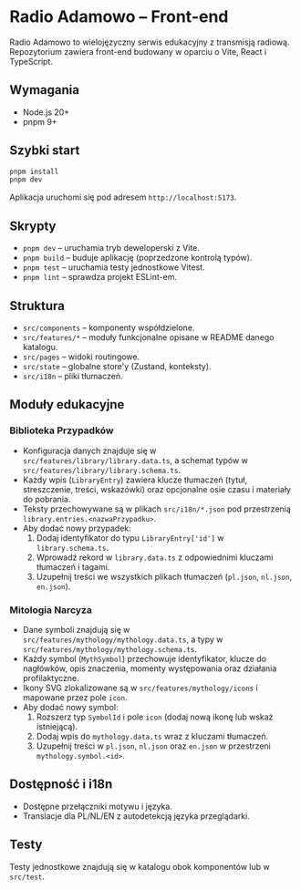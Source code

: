 # Radio Adamowo – Front-end

Radio Adamowo to wielojęzyczny serwis edukacyjny z transmisją radiową. Repozytorium zawiera front-end budowany w oparciu o Vite, React i TypeScript.

## Wymagania
- Node.js 20+
- pnpm 9+

## Szybki start
```bash
pnpm install
pnpm dev
```

Aplikacja uruchomi się pod adresem `http://localhost:5173`.

## Skrypty
- `pnpm dev` – uruchamia tryb deweloperski z Vite.
- `pnpm build` – buduje aplikację (poprzedzone kontrolą typów).
- `pnpm test` – uruchamia testy jednostkowe Vitest.
- `pnpm lint` – sprawdza projekt ESLint-em.

## Struktura
- `src/components` – komponenty współdzielone.
- `src/features/*` – moduły funkcjonalne opisane w README danego katalogu.
- `src/pages` – widoki routingowe.
- `src/state` – globalne store'y (Zustand, konteksty).
- `src/i18n` – pliki tłumaczeń.

## Moduły edukacyjne
### Biblioteka Przypadków
- Konfiguracja danych znajduje się w `src/features/library/library.data.ts`, a schemat typów w `src/features/library/library.schema.ts`.
- Każdy wpis (`LibraryEntry`) zawiera klucze tłumaczeń (tytuł, streszczenie, treści, wskazówki) oraz opcjonalne osie czasu i materiały do pobrania.
- Teksty przechowywane są w plikach `src/i18n/*.json` pod przestrzenią `library.entries.<nazwaPrzypadku>`.
- Aby dodać nowy przypadek:
  1. Dodaj identyfikator do typu `LibraryEntry['id']` w `library.schema.ts`.
  2. Wprowadź rekord w `library.data.ts` z odpowiednimi kluczami tłumaczeń i tagami.
  3. Uzupełnij treści we wszystkich plikach tłumaczeń (`pl.json`, `nl.json`, `en.json`).

### Mitologia Narcyza
- Dane symboli znajdują się w `src/features/mythology/mythology.data.ts`, a typy w `src/features/mythology/mythology.schema.ts`.
- Każdy symbol (`MythSymbol`) przechowuje identyfikator, klucze do nagłówków, opis znaczenia, momenty występowania oraz działania profilaktyczne.
- Ikony SVG zlokalizowane są w `src/features/mythology/icons` i mapowane przez pole `icon`.
- Aby dodać nowy symbol:
  1. Rozszerz typ `SymbolId` i pole `icon` (dodaj nową ikonę lub wskaż istniejącą).
  2. Dodaj wpis do `mythology.data.ts` wraz z kluczami tłumaczeń.
  3. Uzupełnij treści w `pl.json`, `nl.json` oraz `en.json` w przestrzeni `mythology.symbol.<id>`.

## Dostępność i i18n
- Dostępne przełączniki motywu i języka.
- Translacje dla PL/NL/EN z autodetekcją języka przeglądarki.

## Testy
Testy jednostkowe znajdują się w katalogu obok komponentów lub w `src/test`.

